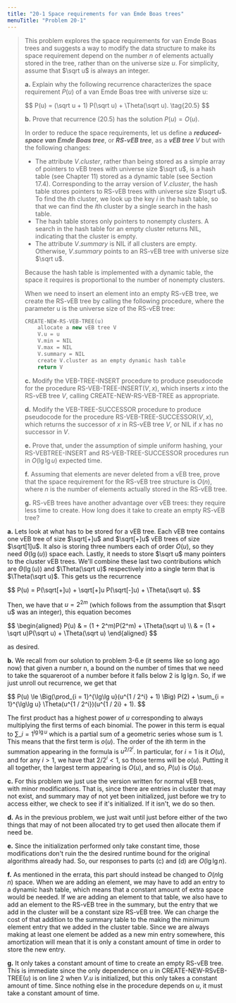 ```yaml
---
title: "20-1 Space requirements for van Emde Boas trees"
menuTitle: "Problem 20-1"
---
```


> This problem explores the space requirements for van Emde Boas trees and suggests a way to modify the data structure to make its space requirement depend on the number $n$ of elements actually stored in the tree, rather than on the universe size $u$. For simplicity, assume that $\sqrt u$ is always an integer.
>
> **a.** Explain why the following recurrence characterizes the space requirement $P(u)$ of a van Emde Boas tree with universe size u:
>
> <div>
> $$
> P(u) = (\sqrt u + 1) P(\sqrt u) + \Theta(\sqrt u). \tag{20.5}
> $$
> </div>
>
> **b.** Prove that recurrence $\text{(20.5)}$ has the solution $P(u) = O(u)$.
>
> In order to reduce the space requirements, let us define a __*reduced-space van Emde Boas tree*__, or __*RS-vEB tree*__, as a __*vEB tree*__ $V$ but with the following changes:
>
> - The attribute $V.cluster$, rather than being stored as a simple array of pointers to vEB trees with universe size $\sqrt u$, is a hash table (see Chapter 11) stored as a dynamic table (see Section 17.4). Corresponding to the array version of $V.cluster$, the hash table stores pointers to RS-vEB trees with universe size $\sqrt u$. To find the $i$th cluster, we look up the key $i$ in the hash table, so that we can find the $i$th cluster by a single search in the hash table.
> - The hash table stores only pointers to nonempty clusters. A search in the hash table for an empty cluster returns $\text{NIL}$, indicating that the cluster is empty.
> - The attribute $V.summary$ is $\text{NIL}$ if all clusters are empty. Otherwise, $V.summary$ points to an RS-vEB tree with universe size $\sqrt u$.
>
> Because the hash table is implemented with a dynamic table, the space it requires is proportional to the number of nonempty clusters.
>
> When we need to insert an element into an empty RS-vEB tree, we create the RS-vEB tree by calling the following procedure, where the parameter u is the universe size of the RS-vEB tree:
>
> ```cpp
> CREATE-NEW-RS-VEB-TREE(u)
>     allocate a new vEB tree V
>     V.u = u
>     V.min = NIL
>     V.max = NIL
>     V.summary = NIL
>     create V.cluster as an empty dynamic hash table
>     return V
> ```
>
>  **c.** Modify the $\text{VEB-TREE-INSERT}$ procedure to produce pseudocode for the procedure $\text{RS-VEB-TREE-INSERT}(V, x)$, which inserts $x$ into the RS-vEB tree $V$, calling $\text{CREATE-NEW-RS-VEB-TREE}$ as appropriate.
>
> **d.** Modify the $\text{VEB-TREE-SUCCESSOR}$ procedure to produce pseudocode for the procedure $\text{RS-VEB-TREE-SUCCESSOR}(V, x)$, which returns the successor of $x$ in RS-vEB tree $V$, or $\text{NIL}$ if $x$ has no successor in $V$.
>
> **e.** Prove that, under the assumption of simple uniform hashing, your $\text{RS-VEBTREE-INSERT}$ and $\text{RS-VEB-TREE-SUCCESSOR}$ procedures run in $O(\lg\lg u)$ expected time.
>
> **f.** Assuming that elements are never deleted from a vEB tree, prove that the space requirement for the RS-vEB tree structure is $O(n)$, where $n$ is the number of elements actually stored in the RS-vEB tree.
>
> **g.** RS-vEB trees have another advantage over vEB trees: they require less time to create. How long does it take to create an empty RS-vEB tree?

**a.** Lets look at what has to be stored for a vEB tree. Each vEB tree contains one vEB tree of size $\sqrt[+]u$ and $\sqrt[+]u$ vEB trees of size $\sqrt[1]u$. It also is storing three numbers each of order $O(u)$, so they need $\Theta(\lg(u))$ space each. Lastly, it needs to store $\sqrt u$ many pointers to the cluster vEB trees. We'll combine these last two contributions which are $\Theta(\lg(u))$ and $\Theta(\sqrt u)$ respectively into a single term that is $\Theta(\sqrt u)$. This gets us the recurrence

<div>
$$
P(u) = P(\sqrt[+]u) + \sqrt[+]u P(\sqrt[-]u) + \Theta(\sqrt u).
$$
</div>

Then, we have that $u = 2^{2m}$ (which follows from the assumption that $\sqrt u$ was an integer), this equation becomes

<div>
$$
\begin{aligned}
P(u) & = (1 + 2^m)P(2^m) + \Theta(\sqrt u) \\
     & = (1 + \sqrt u)P(\sqrt u) + \Theta(\sqrt u)
\end{aligned}
$$
</div>

as desired.

**b.** We recall from our solution to problem 3-6.e (it seems like so long ago now) that given a number n, a bound on the number of times that we need to take the squareroot of a number before it falls below $2$ is $\lg\lg n$. So, if we just unroll out recurrence, we get that

<div>
$$
P(u) \le \Big(\prod_{i = 1}^{\lg\lg u}(u^{1 / 2^i} + 1) \Big) P(2) + \sum_{i = 1}^{\lg\lg u} \Theta(u^{1 / 2^i})(u^{1 / 2i} + 1).
$$
</div>

The first product has a highest power of $u$ corresponding to always multiplying the first terms of each binomial. The power in this term is equal to $\sum\_{i = 1}^{\lg\lg u}$ which is a partial sum of a geometric series whose sum is $1$. This means that the first term is $o(u)$. The order of the ith term in the summation appearing in the formula is $u^{2 / 2^i}$. In particular, for $i = 1$ is it $O(u)$, and for any $i > 1$, we have that $2 / 2^i < 1$, so those terms will be $o(u)$. Putting it all together, the largest term appearing is $O(u)$, and so, $P(u)$ is $O(u)$.

**c.** For this problem we just use the version written for normal vEB trees, with minor modifications. That is, since there are entries in cluster that may not exist, and summary may of not yet been initialized, just before we try to access either, we check to see if it's initialized. If it isn't, we do so then.

**d.** As in the previous problem, we just wait until just before either of the two things that may of not been allocated try to get used then allocate them if need be.

**e.** Since the initialization performed only take constant time, those modifications don't ruin the the desired runtime bound for the original algorithms already had. So, our responses to parts \(c\) and (d) are $O(\lg\lg n)$.

**f.** As mentioned in the errata, this part should instead be changed to $O(n\lg n)$ space. When we are adding an element, we may have to add an entry to a dynamic hash table, which means that a constant amount of extra space would be needed. If we are adding an element to that table, we also have to add an element to the RS-vEB tree in the summary, but the entry that we add in the cluster will be a constant size RS-vEB tree. We can charge the cost of that addition to the summary table to the making the minimum element entry that we added in the cluster table. Since we are always making at least one element be added as a new min entry somewhere, this amortization will mean that it is only a constant amount of time in order to store the new entry.

**g.** It only takes a constant amount of time to create an empty RS-vEB tree. This is immediate since the only dependence on $u$ in $\text{CREATE-NEW-RSvEB-TREE}(u)$ is on line 2 when $V.u$ is initialized, but this only takes a constant amount of time. Since nothing else in the procedure depends on $u$, it must take a constant amount of time.
